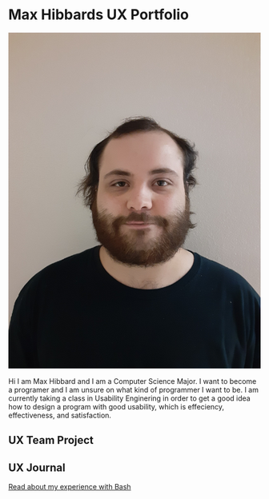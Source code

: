 # Max Hibbards UX Portfolio

![Max Hibbard](/assets/Max.jpg)

Hi I am Max Hibbard and I am a Computer Science Major. I want to become a programer and I am unsure on what kind of programmer I want to be. I am currently taking a class in Usability Enginering in order to get a good idea how to design a program with good usability, which is effeciency, effectiveness, and satisfaction.

## UX Team Project


## UX Journal

[Read about my experience with Bash](j01/)
